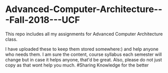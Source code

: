 # Advanced-Computer-Architecture---Fall-2018---UCF
This repo includes all my assignments for Advanced Computer Architecture class. 

I have uploaded these to keep them stored somewhere:) and help anyone who needs them. I am sure the content, course syllabus each semester will change but 
in case it helps anyone, that'd be great. Also, please do not just copy as that wont help you much. #Sharing Knowledge for the better
